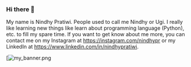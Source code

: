 ### Hi there 👋

My name is Nindhy Pratiwi. People used to call me Nindhy or Ugi. I really like learning new things like learn about programming language (Python), etc. to fill my spare time. If you want to get know about me more, you can contact me on my Instagram at https://instagram.com/nindhypr or my LinkedIn at https://www.linkedin.com/in/nindhypratiwi.

[![my_banner.png](https://drive.google.com/file/d/1XmfQj20vtr-rZtwNVbL9gF9H-8NQUSO4/view?usp=sharing)
